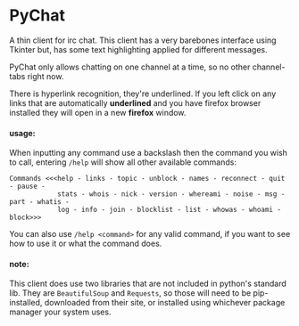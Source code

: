 PyChat
==========

A thin client for irc chat. This client has a very barebones interface
using Tkinter but, has some text highlighting applied for different messages.

PyChat only allows chatting on one channel at a time, so no other channel-tabs right now.

There is hyperlink recognition, they're underlined. If you left click on any 
links that are automatically __underlined__ and you have firefox browser
installed they will open in a new __firefox__ window.

#### usage:

When inputting any command use a backslash then the command you wish to call,
entering `/help` will show all other available commands:

    Commands <<<help - links - topic - unblock - names - reconnect - quit - pause - 
                stats - whois - nick - version - whereami - noise - msg - part - whatis -
                log - info - join - blocklist - list - whowas - whoami - block>>>

You can also use `/help <command>` for any valid command, if you want to see how to use it or
what the command does.

#### note:

This client does use two libraries that are not included in python's standard lib.
They are `BeautifulSoup` and `Requests`, so those will need to be pip-installed, 
downloaded from their site, or installed using whichever package manager your system
uses.
